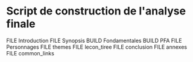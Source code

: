 # Script de construction de l'analyse finale
FILE Introduction
FILE Synopsis
BUILD Fondamentales
BUILD PFA
FILE Personnages
FILE themes
FILE lecon_tiree
FILE conclusion
FILE annexes
FILE common_links
